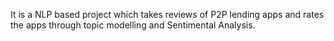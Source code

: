 It is a NLP based project which takes reviews of P2P lending apps and rates the apps through topic modelling and Sentimental Analysis.

